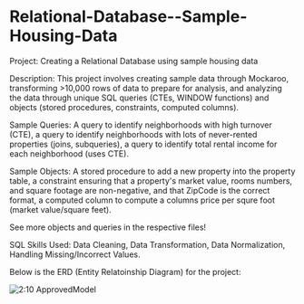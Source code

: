 # Relational-Database--Sample-Housing-Data

Project: Creating a Relational Database using sample housing data

Description: This project involves creating sample data through Mockaroo, transforming >10,000 rows of data to prepare for analysis, and analyzing the data through unique SQL queries (CTEs, WINDOW functions) and objects (stored procedures, constraints, computed columns).

Sample Queries: A query to identify neighborhoods with high turnover (CTE), a query to identify neighborhoods with lots of never-rented properties (joins, subqueries), a query to identify total rental income for each neighborhood (uses CTE).

Sample Objects: A stored procedure to add a new property into the property table, a constraint ensuring that a property's market value, rooms numbers, and square footage are non-negative, and that ZipCode is the correct format, a computed column to compute a columns price per squre foot (market value/square feet).
 
See more objects and queries in the respective files!

SQL Skills Used: Data Cleaning, Data Transformation, Data Normalization, Handling Missing/Incorrect Values. 

Below is the ERD (Entity Relatoinship Diagram) for the project: 

![2:10 ApprovedModel](https://github.com/user-attachments/assets/2ac94557-a2d0-443c-a5bb-991f3cfe5ec8)
